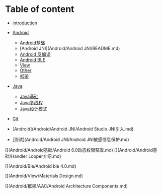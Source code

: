 
# Table of content

* [introduction](README.md)

* [Android](Android/README.md)
    * [Android基础](Android/Android基础/README.md)
    * [Android JNI](Android/Android JNI/README.md)    
    * [Android 反编译](Android/Android反编译/README.md)
    * [Android BLE](Android/Ble/README.md)
    * [View](Android/View/README.md)    
    * [Other](Android/Other/README.md)   
    * [框架](Android/框架/README.md)   

* [Java](Java/README.md)
    * [Java基础](Java/Java基础/README.md)
    * [Java多线程](Java/Java多线程/README.md)
    * [Java设计模式](Java/设计模式/README.md)    

* [Git](Other/Git/Git.md) 

* [Android](Android/Android JNI/Android Studio JNI引入.md)

* [测试](Android/Android JNI/Android JNI敏感信息保护.md)

[](Android/Android反编译/Android应用防止二次打包.md)

[](Android/Android基础/Android 6.0动态权限获取.md)
[](Android/Android基础/Android后台任务.md)
[](Android/Android基础/Android文件操作.md)
[](Android/Android基础/getSystemService的使用.md)
[](Android/Android基础/Handler Looper介绍.md)
[](Android/Android基础/异步操作Asynctask.md)

[](Android/Ble/Android ble 4.0.md)

[](Android/Other/Groovy介绍.md)
[](Android/Other/Module的.gradle配置.md)
[](Android/Other/常用操作.md)

[](Android/View/ActionBar和ToolBar的使用.md)
[](Android/View/CountDownView.md)
[](Android/View/LayoutInflater的使用.md)
[](Android/View/Materials Design.md)


[](Android/框架/AAC/Android Architecture Components.md)
[](Android/框架/AAC/DataBinding的使用.md)
[](Android/框架/AAC/LifeCycle和Room的使用.md)
[](Android/框架/Dagger2.md)
[](Android/框架/fastjson的使用.md)

[](Java/Java基础/Java输入输出操作.md)
[](Java/Java基础/Java关键字.md)
[](Java/Java基础/Java泛型.md)
[](Java/Java基础/Java集合.md)
[](Java/Java基础/Lambda表达式.md)
[](Java/Java基础/String、StringBuffer、StringBuilder区别.md)

[](Java/Java多线程/Java多线程与单例模式.md)
[](Java/Java多线程/Java多线程基础.md)
[](Java/Java多线程/Java多线程间通信.md)
[](Java/Java多线程/Java锁机制.md)

[](Java/设计模式/观察者模式.md)



